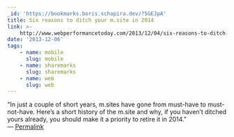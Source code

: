 ```yaml
---
_id: 'https://bookmarks.boris.schapira.dev/?5GEJpA'
title: Six reasons to ditch your m.site in 2014
link: >-
    http://www.webperformancetoday.com/2013/12/04/six-reasons-to-ditch-your-m-site-in-2014/
date: '2013-12-06'
tags:
    - name: mobile
      slug: mobile
    - name: sharemarks
      slug: sharemarks
    - name: web
      slug: web
---
```


&quot;In just a couple of short years, m.sites have gone from must-have to
must-not-have. Here’s a short history of the m.site and why, if you haven’t
ditched yours already, you should make it a priority to retire it in 2014.&quot;
<br>&#8212;
<a href="https://bookmarks.boris.schapira.dev/?5GEJpA" title="Permalink">Permalink</a>
